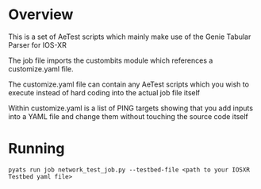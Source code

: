 # Overview

This is a set of AeTest scripts which mainly make use of the Genie Tabular Parser for IOS-XR

The job file imports the custombits module which references a customize.yaml file.

The customize.yaml file can contain any AeTest scripts which you wish to execute instead of hard coding into the actual job file itself

Within customize.yaml is a list of PING targets showing that you add inputs into a YAML file and change them without touching the source code itself



# Running

```
pyats run job network_test_job.py --testbed-file <path to your IOSXR Testbed yaml file>


```
